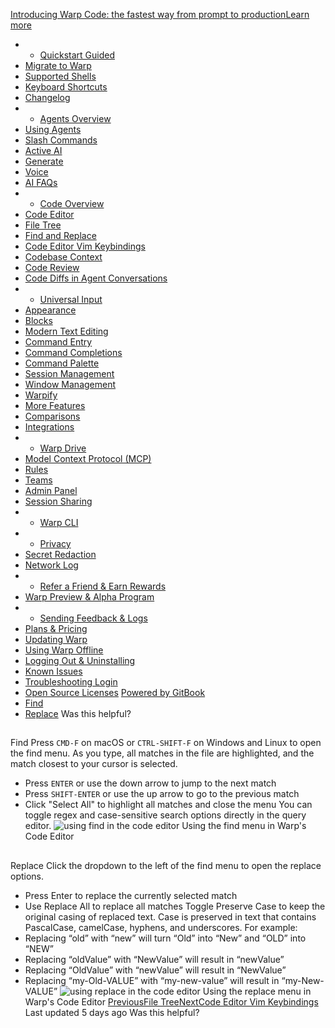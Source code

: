 [Introducing Warp Code: the fastest way from prompt to productionLearn more ](https://www.warp.dev/blog/introducing-warp-code-prompt-to-prod)
 * * [Quickstart Guided](/)
 * [Migrate to Warp](/getting-started/migrate-to-warp)
 * [Supported Shells](/getting-started/supported-shells)
 * [Keyboard Shortcuts](/getting-started/keyboard-shortcuts)
 * [Changelog](/getting-started/changelog)
 * * [Agents Overview](/agents/agents-overview)
 * [Using Agents](/agents/using-agents)
 * [Slash Commands](/agents/slash-commands)
 * [Active AI](/agents/active-ai)
 * [Generate](/agents/generate)
 * [Voice](/agents/voice)
 * [AI FAQs](/agents/ai-faqs)
 * * [Code Overview](/code/code-overview)
 * [Code Editor](/code/code-editor)
 * [File Tree](/code/code-editor/file-tree)
 * [Find and Replace](/code/code-editor/find-and-replace)
 * [Code Editor Vim Keybindings](/code/code-editor/code-editor-vim-keybindings)
 * [Codebase Context](/code/codebase-context)
 * [Code Review](/code/code-review)
 * [Code Diffs in Agent Conversations](/code/reviewing-code)
 * * [Universal Input](/terminal/universal-input)
 * [Appearance](/terminal/appearance)
 * [Blocks](/terminal/blocks)
 * [Modern Text Editing](/terminal/editor)
 * [Command Entry](/terminal/entry)
 * [Command Completions](/terminal/command-completions)
 * [Command Palette](/terminal/command-palette)
 * [Session Management](/terminal/sessions)
 * [Window Management](/terminal/windows)
 * [Warpify](/terminal/warpify)
 * [More Features](/terminal/more-features)
 * [Comparisons](/terminal/comparisons)
 * [Integrations](/terminal/integrations-and-plugins)
 * * [Warp Drive](/knowledge-and-collaboration/warp-drive)
 * [Model Context Protocol (MCP)](/knowledge-and-collaboration/mcp)
 * [Rules](/knowledge-and-collaboration/rules)
 * [Teams](/knowledge-and-collaboration/teams)
 * [Admin Panel](/knowledge-and-collaboration/admin-panel)
 * [Session Sharing](/knowledge-and-collaboration/session-sharing)
 * * [Warp CLI](/developers/cli)
 * * [Privacy](/privacy/privacy)
 * [Secret Redaction](/privacy/secret-redaction)
 * [Network Log](/privacy/network-log)
 * * [Refer a Friend & Earn Rewards](/community/refer-a-friend)
 * [Warp Preview & Alpha Program](/community/warp-preview-and-alpha-program)
 * * [Sending Feedback & Logs](/support-and-billing/sending-us-feedback)
 * [Plans & Pricing](/support-and-billing/plans-and-pricing)
 * [Updating Warp](/support-and-billing/updating-warp)
 * [Using Warp Offline](/support-and-billing/using-warp-offline)
 * [Logging Out & Uninstalling](/support-and-billing/uninstalling-warp)
 * [Known Issues](/support-and-billing/known-issues)
 * [Troubleshooting Login](/support-and-billing/troubleshooting-login-issues)
 * [Open Source Licenses](/support-and-billing/licenses)
[Powered by GitBook](https://www.gitbook.com/?utm_source=content&utm_medium=trademark&utm_campaign=-MbqIgTw17KQvq_DQuRr)
 * [Find](#find)
 * [Replace](#replace)
Was this helpful?
## 
[](#find)
Find
Press `CMD-F` on macOS or `CTRL-SHIFT-F` on Windows and Linux to open the find menu. As you type, all matches in the file are highlighted, and the match closest to your cursor is selected.
 * Press `ENTER` or use the down arrow to jump to the next match
 * Press `SHIFT-ENTER` or use the up arrow to go to the previous match
 * Click "Select All" to highlight all matches and close the menu
You can toggle regex and case-sensitive search options directly in the query editor.
![using find in the code editor](https://docs.warp.dev/~gitbook/image?url=https%3A%2F%2F2297236823-files.gitbook.io%2F%7E%2Ffiles%2Fv0%2Fb%2Fgitbook-x-prod.appspot.com%2Fo%2Fspaces%252F-MbqIgTw17KQvq_DQuRr%252Fuploads%252Fgit-blob-855117616ffd1d4361aaf770ac3388045616e48d%252Fcode-find-menu.gif%3Falt%3Dmedia&width=768&dpr=4&quality=100&sign=cd02636c&sv=2)
Using the find menu in Warp's Code Editor
## 
[](#replace)
Replace
Click the dropdown to the left of the find menu to open the replace options.
 * Press Enter to replace the currently selected match
 * Use Replace All to replace all matches
Toggle Preserve Case to keep the original casing of replaced text. Case is preserved in text that contains PascalCase, camelCase, hyphens, and underscores. For example:
 * Replacing “old” with “new” will turn “Old” into “New” and “OLD” into “NEW”
 * Replacing “oldValue” with “NewValue” will result in “newValue”
 * Replacing “OldValue” with “newValue” will result in “NewValue”
 * Replacing “my-Old-VALUE” with “my-new-value” will result in “my-New-VALUE”
![using replace in the code editor](https://docs.warp.dev/~gitbook/image?url=https%3A%2F%2F2297236823-files.gitbook.io%2F%7E%2Ffiles%2Fv0%2Fb%2Fgitbook-x-prod.appspot.com%2Fo%2Fspaces%252F-MbqIgTw17KQvq_DQuRr%252Fuploads%252Fgit-blob-8e786a8f163bde3d9e695a1485e7f55d921222dd%252Fcode-replace-menu.gif%3Falt%3Dmedia&width=768&dpr=4&quality=100&sign=b5bc1fc7&sv=2)
Using the replace menu in Warp's Code Editor
[PreviousFile Tree](/code/code-editor/file-tree)[NextCode Editor Vim Keybindings](/code/code-editor/code-editor-vim-keybindings)
Last updated 5 days ago
Was this helpful?